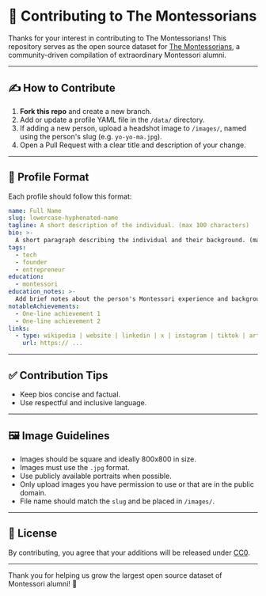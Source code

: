 # 🙌 Contributing to The Montessorians

Thanks for your interest in contributing to The Montessorians! This repository serves as the open source dataset for
[The Montessorians](https://themontessorians.xyz), a community-driven compilation of extraordinary Montessori alumni.

---

## ✍️ How to Contribute

1. **Fork this repo** and create a new branch.
2. Add or update a profile YAML file in the `/data/` directory.
3. If adding a new person, upload a headshot image to `/images/`, named using the person's slug (e.g. `yo-yo-ma.jpg`).
4. Open a Pull Request with a clear title and description of your change.

---

## 🧾 Profile Format

Each profile should follow this format:

```yaml
name: Full Name
slug: lowercase-hyphenated-name
tagline: A short description of the individual. (max 100 characters)
bio: >-
  A short paragraph describing the individual and their background. (max 1000 characters)
tags:
  - tech
  - founder
  - entrepreneur
education:
  - montessori
education_notes: >-
  Add brief notes about the person's Montessori experience and background
notableAchievements:
  - One-line achievement 1
  - One-line achievement 2
links:
  - type: wikipedia | website | linkedin | x | instagram | tiktok | article | youtube | imdb
    url: https:// ...
```

---

## ✅ Contribution Tips

- Keep bios concise and factual.
- Use respectful and inclusive language.

---

## 🖼 Image Guidelines

- Images should be square and ideally 800x800 in size.
- Images must use the `.jpg` format.
- Use publicly available portraits when possible.
- Only upload images you have permission to use or that are in the public domain.
- File name should match the `slug` and be placed in `/images/`.

---

## 📄 License

By contributing, you agree that your additions will be released under
[CC0](https://github.com/renaissanceabc/the-montessorians?tab=CC0-1.0-1-ov-file#readme).

---

Thank you for helping us grow the largest open source dataset of Montessori alumni! 🚀
